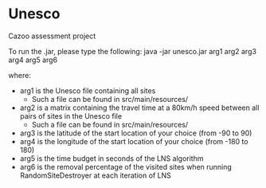 # Unesco
Cazoo assessment project

To run the .jar, please type the following:
java -jar unesco.jar arg1 arg2 arg3 arg4 arg5 arg6

where:
- arg1 is the Unesco file containing all sites 
  - Such a file can be found in src/main/resources/
- arg2 is a matrix containing the travel time at a 80km/h speed between all pairs of sites in the Unesco file
  - Such a file can be found in src/main/resources/
- arg3 is the latitude of the start location of your choice (from -90 to 90)
- arg4 is the longitude of the start location of your choice (from -180 to 180)
- arg5 is the time budget in seconds of the LNS algorithm
- arg6 is the removal percentage of the visited sites when running RandomSiteDestroyer at each iteration of LNS



